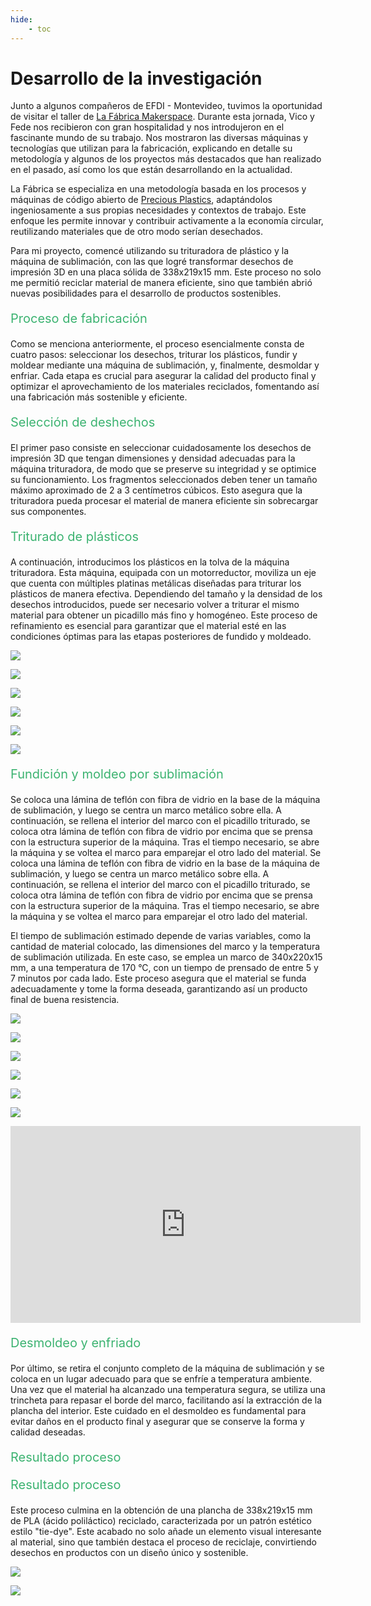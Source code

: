 ```yaml
---
hide:
    - toc
---
```


# Desarrollo de la investigación

Junto a algunos compañeros de EFDI - Montevideo, tuvimos la oportunidad de visitar el taller de [La Fábrica Makerspace](https://lafabrica.uy/). Durante esta jornada, Vico y Fede nos recibieron con gran hospitalidad y nos introdujeron en el fascinante mundo de su trabajo. Nos mostraron las diversas máquinas y tecnologías que utilizan para la fabricación, explicando en detalle su metodología y algunos de los proyectos más destacados que han realizado en el pasado, así como los que están desarrollando en la actualidad.

La Fábrica se especializa en una metodología basada en los procesos y máquinas de código abierto de [Precious Plastics](https://www.preciousplastic.com/), adaptándolos ingeniosamente a sus propias necesidades y contextos de trabajo. Este enfoque les permite innovar y contribuir activamente a la economía circular, reutilizando materiales que de otro modo serían desechados.

Para mi proyecto, comencé utilizando su trituradora de plástico y la máquina de sublimación, con las que logré transformar desechos de impresión 3D en una placa sólida de 338x219x15 mm. Este proceso no solo me permitió reciclar material de manera eficiente, sino que también abrió nuevas posibilidades para el desarrollo de productos sostenibles.

<p style="font-size: 20px; color: mediumseagreen;">Proceso de fabricación</p>

Como se menciona anteriormente, el proceso esencialmente consta de cuatro pasos: seleccionar los desechos, triturar los plásticos, fundir y moldear mediante una máquina de sublimación, y, finalmente, desmoldar y enfriar. Cada etapa es crucial para asegurar la calidad del producto final y optimizar el aprovechamiento de los materiales reciclados, fomentando así una fabricación más sostenible y eficiente.

<p style="font-size: 20px; color: mediumseagreen;">Selección de deshechos</p>

El primer paso consiste en seleccionar cuidadosamente los desechos de impresión 3D que tengan dimensiones y densidad adecuadas para la máquina trituradora, de modo que se preserve su integridad y se optimice su funcionamiento. Los fragmentos seleccionados deben tener un tamaño máximo aproximado de 2 a 3 centímetros cúbicos. Esto asegura que la trituradora pueda procesar el material de manera eficiente sin sobrecargar sus componentes.

<p style="font-size: 20px; color: mediumseagreen;">Triturado de plásticos</p>

A continuación, introducimos los plásticos en la tolva de la máquina trituradora. Esta máquina, equipada con un motorreductor, moviliza un eje que cuenta con múltiples platinas metálicas diseñadas para triturar los plásticos de manera efectiva. Dependiendo del tamaño y la densidad de los desechos introducidos, puede ser necesario volver a triturar el mismo material para obtener un picadillo más fino y homogéneo. Este proceso de refinamiento es esencial para garantizar que el material esté en las condiciones óptimas para las etapas posteriores de fundido y moldeado.

![](../images/PFI01R1/trituradora.jpg)

![](../images/PFI01R1/gifpicadillo.gif)

![](../images/PFI01R1/gifpicadillo2.gif)

![](../images/PFI01R1/primerpasada.jpg)

![](../images/PFI01R1/resultadotriturado.jpg)

![](../images/PFI01R1/picadillodecerca.jpg)

<p style="font-size: 20px; color: mediumseagreen;">Fundición y moldeo por sublimación</p>

Se coloca una lámina de teflón con fibra de vidrio en la base de la máquina de sublimación, y luego se centra un marco metálico sobre ella. A continuación, se rellena el interior del marco con el picadillo triturado, se coloca otra lámina de teflón con fibra de vidrio por encima que se prensa con la estructura superior de la máquina. Tras el tiempo necesario, se abre la máquina y se voltea el marco para emparejar el otro lado del material.
Se coloca una lámina de teflón con fibra de vidrio en la base de la máquina de sublimación, y luego se centra un marco metálico sobre ella. A continuación, se rellena el interior del marco con el picadillo triturado, se coloca otra lámina de teflón con fibra de vidrio por encima que se prensa con la estructura superior de la máquina. Tras el tiempo necesario, se abre la máquina y se voltea el marco para emparejar el otro lado del material.

El tiempo de sublimación estimado depende de varias variables, como la cantidad de material colocado, las dimensiones del marco y la temperatura de sublimación utilizada. En este caso, se emplea un marco de 340x220x15 mm, a una temperatura de 170 °C, con un tiempo de prensado de entre 5 y 7 minutos por cada lado. Este proceso asegura que el material se funda adecuadamente y tome la forma deseada, garantizando así un producto final de buena resistencia.

![](../images/PFI01R1/laminafibra.jpg)

![](../images/PFI01R1/antesdedarvuelta.jpg)

![](../images/PFI01R1/sublimadoracerrada.jpg)

![](../images/PFI01R1/despuesdedarvuelta.jpg)

![](../images/PFI01R1/gifquitarlamina.gif)

![](../images/PFI01R1/gifquitarlamina2.gif)


<iframe width="560" height="315" 
        src="https://www.youtube.com/embed/rGIkDR39Tu4" 
        title="YouTube video player" 
        frameborder="0" 
        allow="accelerometer; autoplay; clipboard-write; encrypted-media; gyroscope; picture-in-picture" 
        allowfullscreen>
</iframe>

<p style="font-size: 20px; color: mediumseagreen;">Desmoldeo y enfriado</p>

Por último, se retira el conjunto completo de la máquina de sublimación y se coloca en un lugar adecuado para que se enfríe a temperatura ambiente. Una vez que el material ha alcanzado una temperatura segura, se utiliza una trincheta para repasar el borde del marco, facilitando así la extracción de la plancha del interior. Este cuidado en el desmoldeo es fundamental para evitar daños en el producto final y asegurar que se conserve la forma y calidad deseadas.

<p style="font-size: 20px; color: mediumseagreen;">Resultado proceso</p>
<p style="font-size: 20px; color: mediumseagreen;">Resultado proceso</p>

Este proceso culmina en la obtención de una plancha de 338x219x15 mm de PLA (ácido poliláctico) reciclado, caracterizada por un patrón estético estilo "tie-dye". Este acabado no solo añade un elemento visual interesante al material, sino que también destaca el proceso de reciclaje, convirtiendo desechos en productos con un diseño único y sostenible.

![](../images/PFI01R1/resultadofinal.jpg)

![](../images/PFI01R1/resultadofinalestetico.jpg)

<meta charset="UTF-8">
    <meta name="viewport" content="width=device-width, initial-scale=1.0">
    <title>Embed YouTube Video</title>

<meta charset="UTF-8">
    <meta name="viewport" content="width=device-width, initial-scale=1.0">
    <title>Texto Arcoíris</title>
    <style>
        .rainbow {
            background: linear-gradient(to right, red, orange, yellow, green, blue, indigo, violet);
            color: transparent;
            background-clip: text;
        }
    </style>    

<html lang="en">

